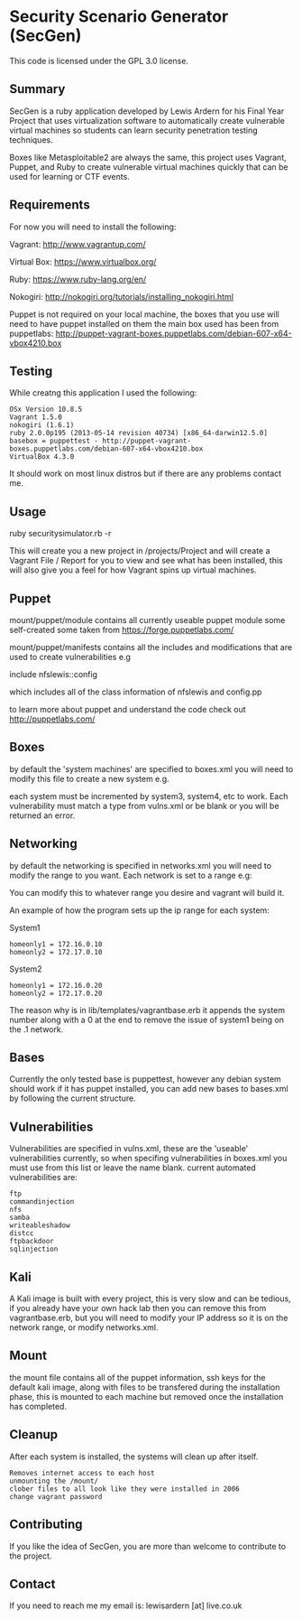 Security Scenario Generator (SecGen)
==
This code is licensed under the GPL 3.0 license.

Summary
--

SecGen is a ruby application developed by Lewis Ardern for his Final Year Project that uses virtualization software to automatically create vulnerable virtual machines so students can learn security penetration testing techniques. 

Boxes like Metasploitable2 are always the same, this project uses Vagrant, Puppet, and Ruby to create vulnerable virtual machines quickly that can be used for learning or CTF events. 

Requirements
--
For now you will need to install the following:

Vagrant: http://www.vagrantup.com/

Virtual Box: https://www.virtualbox.org/

Ruby: https://www.ruby-lang.org/en/

Nokogiri: http://nokogiri.org/tutorials/installing_nokogiri.html

Puppet is not required on your local machine, the boxes that you use will need to have puppet installed on them the main box used has been from puppetlabs: http://puppet-vagrant-boxes.puppetlabs.com/debian-607-x64-vbox4210.box

Testing
--
While creatng this application I used the following:

	OSx Version 10.8.5
	Vagrant 1.5.0
	nokogiri (1.6.1)
	ruby 2.0.0p195 (2013-05-14 revision 40734) [x86_64-darwin12.5.0]
	basebox = puppettest - http://puppet-vagrant-boxes.puppetlabs.com/debian-607-x64-vbox4210.box
	VirtualBox 4.3.0

It should work on most linux distros but if there are any problems contact me.

Usage
--
ruby securitysimulator.rb -r  

This will create you a new project in /projects/Project and will create a Vagrant File / Report for you to view and see what has been installed, this will also give you a feel for how Vagrant spins up virtual machines. 

Puppet
--

mount/puppet/module 
contains all currently useable puppet module some self-created some taken from https://forge.puppetlabs.com/

mount/puppet/manifests
contains all the includes and modifications that are used to create vulnerabilities e.g 

include nfslewis::config 

which includes all of the class information of nfslewis and config.pp 

to learn more about puppet and understand the code check out http://puppetlabs.com/

Boxes
--
by default the 'system machines' are specified to boxes.xml you will need to modify this file to create a new system e.g. 

each system must be incremented by system3, system4, etc to work. Each vulnerability must match a type from vulns.xml or be blank or you will be returned an error. 

Networking
--
by default the networking is specified in networks.xml you will need to modify the range to you want. Each network is set to a range e.g:


You can modify this to whatever range you desire and vagrant will build it.

An example of how the program sets up the ip range for each system:

System1

    homeonly1 = 172.16.0.10 
	homeonly2 = 172.17.0.10 

System2 

	homeonly1 = 172.16.0.20 
	homeonly2 = 172.17.0.20  

The reason why is in lib/templates/vagrantbase.erb  it appends the system number along with a 0 at the end to remove the issue of system1 being on the .1 network.

Bases
--
Currently the only tested base is puppettest, however any debian system should work if it has puppet installed, you can add new bases to bases.xml by following the current structure. 

Vulnerabilities
--
Vulnerabilities are specified in vulns.xml, these are the 'useable' vulnerabilities currently, so when specifing vulnerabilities in boxes.xml you must use from this list or leave the name blank. current automated vulnerabilities are:
	
	ftp
	commandinjection
    nfs
    samba
    writeableshadow
    distcc
    ftpbackdoor
    sqlinjection

Kali
--
A Kali image is built with every project, this is very slow and can be tedious, if you already have your own hack lab then you can remove this from vagrantbase.erb, but you will need to modify your IP address so it is on the network range, or modify networks.xml.

Mount
--
the mount file contains all of the puppet information, ssh keys for the default kali image, along with files to be transfered during the installation phase, this is mounted to each machine but removed once the installation has completed.

Cleanup
--
After each system is installed, the systems will clean up after itself.

	Removes internet access to each host
	unmounting the /mount/
	clober files to all look like they were installed in 2006  
	change vagrant password 

Contributing
--
If you like the idea of SecGen, you are more than welcome to contribute to the project.

Contact
--
If you need to reach me my email is: lewisardern [at] live.co.uk
